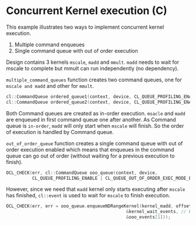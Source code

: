 Concurrent Kernel execution (C)
================================

This example illustrates two ways to implement concurrent kernel execution.
1. Multiple command enqueues
2. Single command queue with out of order execution

Design contains 3 kernels `mscale`, `madd` and `mmult`. `madd` needs to wait for mscale to complete but mmult can run independently (no dependency).

`multiple_command_queues` function creates two command queues, one for `mscale and madd` and other for `mmult`. 
```c++
cl::CommandQueue ordered_queue1(context, device, CL_QUEUE_PROFILING_ENABLE, &err);
cl::CommandQueue ordered_queue2(context, device, CL_QUEUE_PROFILING_ENABLE, &err);
```  
Both Command queues are created as in-order execution. `msacle` and `madd` are enqueued in first command queue one after another. As Command queue is `in-order`, `madd` will only start when `mscale` will finish. So the order of execution is handled by Command queue.

`out_of_order_queue` function creates a single command queue with out of order execution enabled which means that enqueues in the command queue can go out of order (without waiting for a previous execution to finish).

```c++
OCL_CHECK(err, cl::CommandQueue ooo_queue(context, device,
          CL_QUEUE_PROFILING_ENABLE | CL_QUEUE_OUT_OF_ORDER_EXEC_MODE_ENABLE, &err));
```          
However, since we need that `madd` kernel only starts executing after `mscale` has finished, `cl::event` is used to wait for `mscale` to finish execution.
```c++
OCL_CHECK(err, err = ooo_queue.enqueueNDRangeKernel(kernel_madd, offset, global, local,
                                              &kernel_wait_events, // Event from previous call
                                              &ooo_events[1]));
```                                   

